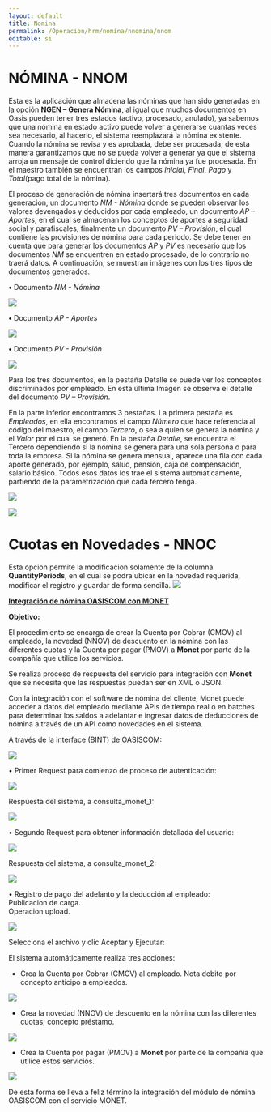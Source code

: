 ```yaml
---
layout: default
title: Nomina
permalink: /Operacion/hrm/nomina/nnomina/nnom
editable: si
---
```


# NÓMINA - NNOM


Esta es la aplicación que almacena las nóminas que han sido generadas en la opción **NGEN – Genera Nómina**, al igual que muchos documentos en Oasis pueden tener tres estados (activo, procesado, anulado), ya sabemos que una nómina en estado activo puede volver a generarse cuantas veces sea necesario, al hacerlo, el sistema reemplazará la nómina existente.  Cuando la nómina se revisa y es aprobada, debe ser procesada; de esta manera garantizamos que no se pueda volver a generar ya que el sistema arroja un mensaje de control diciendo que la nómina ya fue procesada.  En el maestro también se encuentran los campos _Inicial_, _Final_, _Pago_ y _Total_(pago total de la nómina).

El proceso de generación de nómina insertará tres documentos en cada generación, un documento _NM - Nómina_ donde se pueden observar los valores devengados y deducidos por cada empleado, un documento _AP – Aportes_, en el cual se almacenan los conceptos de aportes a seguridad social y parafiscales, finalmente un documento _PV – Provisión_, el cual contiene las provisiones de nómina para cada periodo. Se debe tener en cuenta que para generar los documentos _AP_ y _PV_ es necesario que los documentos _NM_ se encuentren en estado procesado, de lo contrario no traerá datos. A continuación, se muestran imágenes con los tres tipos de documentos generados.

**•**	Documento _NM - Nómina_


![](nnom1.png)


**•**	Documento _AP - Aportes_


![](nnom2.png)


**•**	Documento _PV - Provisión_


![](nnom3.png)


Para los tres documentos, en la pestaña Detalle se puede ver los conceptos discriminados por empleado. En esta última Imagen se observa el detalle del documento _PV – Provisión_.  

En la parte inferior encontramos 3 pestañas.  La primera pestaña es _Empleados_, en ella encontramos el campo _Número_ que hace referencia al código del maestro, el campo _Tercero_, o sea a quien se genera la nómina y el _Valor_ por el cual se generó.  En la pestaña _Detalle_, se encuentra el Tercero dependiendo si la nómina se genera para una sola persona o para toda la empresa.  Si la nómina se genera mensual, aparece una fila con cada aporte generado, por ejemplo, salud, pensión, caja de compensación, salario básico.  Todos esos datos los trae el sistema automáticamente, partiendo de la parametrización que cada tercero tenga.


![](nnom4.png)  

![](nnom5.png)  


# Cuotas en Novedades - NNOC

Esta opcion permite la modificacion solamente de la columna **QuantityPeriods**, en el cual se podra ubicar en la novedad requerida, modificar el registro y guardar de forma sencilla.
![](nnoc1.png)  

[**Integración de nómina OASISCOM con MONET**](http://docs.oasiscom.com/Operacion/hrm/nomina/nnomina#integracion_de_nomina_oasiscom_con_monet)  

**Objetivo:**   

El procedimiento se encarga de crear la Cuenta por Cobrar (CMOV) al empleado, la novedad (NNOV) de descuento en la nómina con las diferentes cuotas y la Cuenta por pagar (PMOV) a **Monet** por parte de la compañía que utilice los servicios.   

Se realiza proceso de respuesta del servicio para integración con **Monet** que se necesita que las respuestas puedan ser en XML o JSON.   

Con la integración con el software de nómina del cliente, Monet puede acceder a datos del empleado mediante APIs de tiempo real o en batches para determinar los saldos a adelantar e ingresar datos de deducciones de nómina a través de un API como novedades en el sistema.  

A través de la interface (BINT) de OASISCOM:  

![](bint1.png)  

•	Primer Request para comienzo de proceso de autenticación:  

![](bint2.png)  

Respuesta del sistema, a consulta_monet_1:  

![](bint3.png)  

•	Segundo Request para obtener información detallada del usuario:  

![](bint4.png)  

Respuesta del sistema, a consulta_monet_2:  

![](bint5.png)  

• Registro de pago del adelanto y la deducción al empleado:  
Publicacion de carga.  
Operacion upload.  

![](bint6.png)  

Selecciona el archivo y clic Aceptar y Ejecutar:  

El sistema automáticamente realiza tres acciones:  

* Crea la Cuenta por Cobrar (CMOV) al empleado. Nota debito por concepto anticipo a empleados.  

![](cmov1.png)  

* Crea la novedad (NNOV) de descuento en la nómina con las diferentes cuotas; concepto préstamo.  

![](nnov1.png)  

* Crea la Cuenta por pagar (PMOV) a **Monet** por parte de la compañía que utilice estos servicios.  

![](pmov1.png)  

De esta forma se lleva a feliz término la integración del módulo de nómina OASISCOM con el servicio MONET.  






































